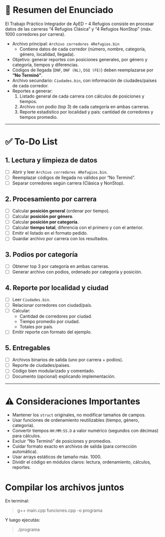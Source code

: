 # 📌 Resumen del Enunciado
El Trabajo Práctico Integrador de AyED – 4 Refugios consiste en procesar datos de las
carreras “4 Refugios Clásica” y “4 Refugios NonStop” (máx. 1000 corredores por carrera).

- Archivo principal: `Archivo corredores 4Refugios.bin`
  - Contiene datos de cada corredor (número, nombre, categoría, género, localidad, llegada).
- Objetivo: generar reportes con posiciones generales, por género y categoría, tiempos y diferencias.
- Códigos de llegada (`DNF`, `DNF (NL)`, `DSQ (FE)`) deben reemplazarse por **“No Terminó”**.
- Archivo secundario: `Ciudades.bin`, con información de ciudades/países de cada corredor.
- Reportes a generar:
  1. Listado general de cada carrera con cálculos de posiciones y tiempos.
  2. Archivo con podio (top 3) de cada categoría en ambas carreras.
  3. Reporte estadístico por localidad y país: cantidad de corredores y tiempos promedio.

---

# ✅ To-Do List

## 1. Lectura y limpieza de datos
- [ ] Abrir y leer `Archivo corredores 4Refugios.bin`.
- [ ] Reemplazar códigos de llegada no válidos por “No Terminó”.
- [ ] Separar corredores según carrera (Clásica y NonStop).

## 2. Procesamiento por carrera
- [ ] Calcular **posición general** (ordenar por tiempo).
- [ ] Calcular **posición por género**.
- [ ] Calcular **posición por categoría**.
- [ ] Calcular **tiempo total**, diferencia con el primero y con el anterior.
- [ ] Emitir el listado en el formato pedido.
- [ ] Guardar archivo por carrera con los resultados.

## 3. Podios por categoría
- [ ] Obtener top 3 por categoría en ambas carreras.
- [ ] Generar archivo con podios, ordenado por categoría y posición.

## 4. Reporte por localidad y ciudad
- [ ] Leer `Ciudades.bin`.
- [ ] Relacionar corredores con ciudad/país.
- [ ] Calcular:
  - Cantidad de corredores por ciudad.
  - Tiempo promedio por ciudad.
  - Totales por país.
- [ ] Emitir reporte con formato del ejemplo.

## 5. Entregables
- [ ] Archivos binarios de salida (uno por carrera + podios).
- [ ] Reporte de ciudades/países.
- [ ] Código bien modularizado y comentado.
- [ ] Documento (opcional) explicando implementación.

---

# ⚠️ Consideraciones Importantes
- Mantener los `struct` originales, no modificar tamaños de campos.
- Usar funciones de ordenamiento reutilizables (tiempo, género, categoría).
- Convertir tiempos `HH:MM:SS.D` a valor numérico (segundos con décimas) para cálculos.
- Excluir “No Terminó” de posiciones y promedios.
- Cuidar formato exacto en archivos de salida (para corrección automática).
- Usar arrays estáticos de tamaño máx. 1000.
- Dividir el código en módulos claros: lectura, ordenamiento, cálculos, reportes.

# Compilar los archivos juntos

En terminal:

> g++ main.cpp funciones.cpp -o programa


Y luego ejecutás:

> ./programa
